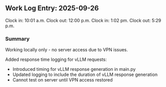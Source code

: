 ## Work Log Entry: 2025-09-26

Clock in: 10:01 a.m.
Clock out: 12:00 p.m.
Clock in: 1:02 pm.
Clock out: 5:29 p.m.

### Summary

Working locally only - no server access due to VPN issues.

Added response time logging for vLLM requests:
- Introduced timing for vLLM response generation in main.py
- Updated logging to include the duration of vLLM response generation
- Cannot test on server until VPN access restored
